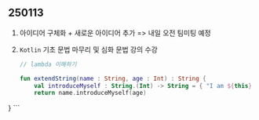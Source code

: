 ## 250113

1. 아이디어 구체화 + 새로운 아이디어 추가 => 내일 오전 팀미팅 예정

2. `Kotlin` 기초 문법 마무리 및 심화 문법 강의 수강
    ```kotlin
    // lambda 이해하기

    fun extendString(name : String, age : Int) : String {
        val introduceMyself : String.(Int) -> String = { "I am ${this} and ${it} years old."}
        return name.introduceMyself(age)
}
    ```